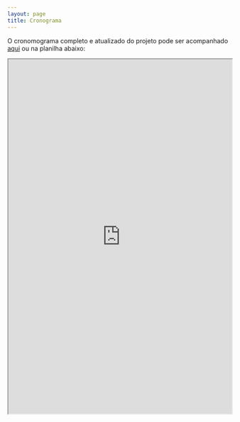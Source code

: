 ```yaml
---
layout: page
title: Cronograma
---
```



O cronomograma completo e atualizado do projeto pode ser acompanhado [aqui](https://docs.google.com/spreadsheets/d/e/2PACX-1vR2oD8bC-WIkjc0HuRJJ8-qOTe1ROGuByT59cgGr_hbNyQ5sCJht47UtxoTtyXljNvkK-TOBDNnfKzY/pubhtml) ou na planilha abaixo:

<iframe style="overflow:hidden;height:800px;width:100%"  src="https://docs.google.com/spreadsheets/d/e/2PACX-1vR2oD8bC-WIkjc0HuRJJ8-qOTe1ROGuByT59cgGr_hbNyQ5sCJht47UtxoTtyXljNvkK-TOBDNnfKzY/pubhtml?widget=true&amp;headers=false"></iframe>
